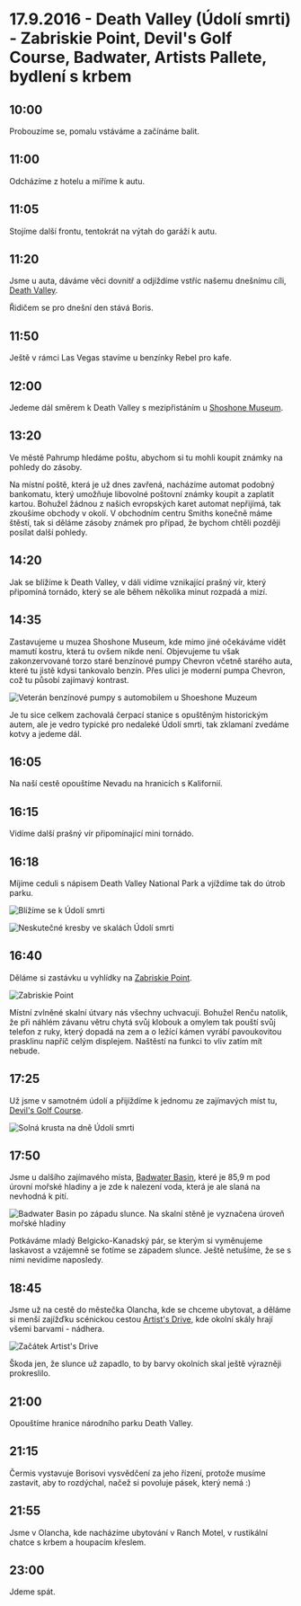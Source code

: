 # 17.9.2016 - Death Valley (Údolí smrti) - Zabriskie Point, Devil's Golf Course, Badwater, Artists Pallete, bydlení s krbem

## 10:00

Probouzíme se, pomalu vstáváme a začínáme balit.

## 11:00

Odcházíme z hotelu a míříme k autu.

## 11:05

Stojíme další frontu, tentokrát na výtah do garáží k autu.

## 11:20

Jsme u auta, dáváme věci dovnitř a odjíždíme vstříc našemu dnešnímu cíli, [Death Valley](https://cs.wikipedia.org/wiki/%C3%9Adol%C3%AD_smrti).

Řidičem se pro dnešní den stává Boris.

## 11:50

Ještě v rámci Las Vegas stavíme u benzínky Rebel pro kafe.

## 12:00

Jedeme dál směrem k Death Valley s mezipřistáním u [Shoshone Museum](http://shoshonevillage.com/shoshone-museum.html).

## 13:20

Ve městě Pahrump hledáme poštu, abychom si tu mohli koupit známky na pohledy do zásoby.

Na místní poště, která je už dnes zavřená, nacházíme automat podobný bankomatu, který umožňuje libovolné poštovní známky koupit a zaplatit kartou. Bohužel žádnou z našich evropských karet automat nepřijímá, tak zkoušíme obchody v okolí. V obchodním centru Smiths konečně máme štěstí, tak si děláme zásoby známek pro případ, že bychom chtěli později posílat další pohledy.

## 14:20

Jak se blížíme k Death Valley, v dáli vidíme vznikající prašný vír, který připomíná tornádo, který se ale během několika minut rozpadá a mizí.

## 14:35

Zastavujeme u muzea Shoshone Museum, kde mimo jiné očekáváme vidět mamutí kostru, která tu ovšem nikde není. Objevujeme tu však zakonzervované torzo staré benzínové pumpy Chevron včetně starého auta, které tu jistě kdysi tankovalo benzín. Přes ulici je moderní pumpa Chevron, což tu působí zajímavý kontrast.

![Veterán benzínové pumpy s automobilem u Shoeshone Muzeum](images/20160917/20160917_144334.jpg)

Je tu sice celkem zachovalá čerpací stanice s opuštěným historickým autem, ale je vedro typické pro nedaleké Údolí smrti, tak zklamaní zvedáme kotvy a jedeme dál.

## 16:05

Na naší cestě opouštíme Nevadu na hranicích s Kalifornií.

## 16:15

Vidíme další prašný vír připomínající mini tornádo.

## 16:18

Míjíme ceduli s nápisem Death Valley National Park a vjíždíme tak do útrob parku.

![Blížíme se k Údolí smrti](images/20160917/DSC_2097-DSC_2127.jpg)

![Neskutečné kresby ve skalách Údolí smrti](images/20160917/DSC_2129-DSC_2174_blended_fused.jpg)

## 16:40

Děláme si zastávku u vyhlídky na [Zabriskie Point](https://cs.wikipedia.org/wiki/Zabriskie_Point).

![Zabriskie Point](images/20160917/DSC_2207-DSC_2213.jpg)

Místní zvlněné skalní útvary nás všechny uchvacují. Bohužel Renču natolik, že při náhlém závanu větru chytá svůj klobouk a omylem tak pouští svůj telefon z ruky, který dopadá na zem a o ležící kámen vyrábí pavoukovitou prasklinu napříč celým displejem. Naštěstí na funkci to vliv zatím mít nebude.

## 17:25

Už jsme v samotném údolí a přijíždíme k jednomu ze zajímavých míst tu, [Devil's Golf Course](https://en.wikipedia.org/wiki/Devil%27s_Golf_Course).

![Solná krusta na dně Údolí smrti](images/20160917/DSC_2230.jpg)

## 17:50

Jsme u dalšího zajímavého místa, [Badwater Basin](https://en.wikipedia.org/wiki/Badwater_Basin), které je 85,9 m pod úrovní mořské hladiny a je zde k nalezení voda, která je ale slaná na nevhodná k pití.

![Badwater Basin po západu slunce. Na skalní stěně je vyznačena úroveň mořské hladiny](images/20160917/DSC_2341.jpg)

Potkáváme mladý Belgicko-Kanadský pár, se kterým si vyměnujeme laskavost a vzájemně se fotíme se západem slunce. Ještě netušíme, že se s nimi nevidíme naposledy.

## 18:45

Jsme už na cestě do městečka Olancha, kde se chceme ubytovat, a děláme si menší zajížďku scénickou cestou [Artist's Drive](https://en.wikipedia.org/wiki/Places_of_interest_in_the_Death_Valley_area#Artist.27s_Drive_and_Palette), kde okolní skály hrají všemi barvami - nádhera.

![Začátek Artist's Drive](images/20160917/DSC_2342-DSC_2346.jpg)

Škoda jen, že slunce už zapadlo, to by barvy okolních skal ještě výrazněji prokreslilo.

## 21:00

Opouštíme hranice národního parku Death Valley.

## 21:15

Čermis vystavuje Borisovi vysvědčení za jeho řízení, protože musíme zastavit, aby to rozdýchal, načež si povoluje pásek, který nemá :) 

## 21:55

Jsme v Olancha, kde nacházíme ubytování v Ranch Motel, v rustikální chatce s krbem a houpacím křeslem.

## 23:00

Jdeme spát.

